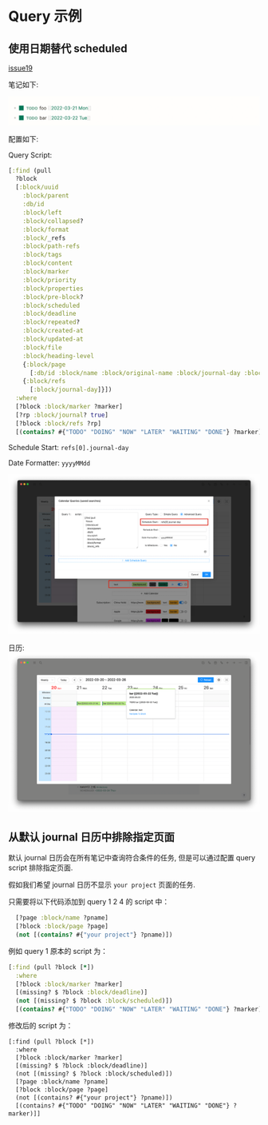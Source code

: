 # Query 示例

## 使用日期替代 scheduled

[issue19](https://github.com/haydenull/logseq-plugin-agenda/issues/19)

笔记如下:

![](../../../screenshots/otherQuery1.png)

配置如下:

Query Script:
```clojure
[:find (pull
  ?block
  [:block/uuid
    :block/parent
    :db/id
    :block/left
    :block/collapsed?
    :block/format
    :block/_refs
    :block/path-refs
    :block/tags
    :block/content
    :block/marker
    :block/priority
    :block/properties
    :block/pre-block?
    :block/scheduled
    :block/deadline
    :block/repeated?
    :block/created-at
    :block/updated-at
    :block/file
    :block/heading-level
    {:block/page
      [:db/id :block/name :block/original-name :block/journal-day :block/journal?]}
    {:block/refs
      [:block/journal-day]}])
  :where
  [?block :block/marker ?marker]
  [?rp :block/journal? true]
  [?block :block/refs ?rp]
  [(contains? #{"TODO" "DOING" "NOW" "LATER" "WAITING" "DONE"} ?marker)]]
```

Schedule Start:
`refs[0].journal-day`

Date Formatter:
`yyyyMMdd`

![](../../../screenshots//otherQuery2.png)

日历:
![](../../../screenshots//otherQuery3.png)

## 从默认 journal 日历中排除指定页面

默认 journal 日历会在所有笔记中查询符合条件的任务, 但是可以通过配置 query script 排除指定页面.

假如我们希望 journal 日历不显示 `your project` 页面的任务.

只需要将以下代码添加到 query 1 2 4 的 script 中：
```clojure
  [?page :block/name ?pname]
  [?block :block/page ?page]
  (not [(contains? #{"your project"} ?pname)])
```

例如 query 1 原本的 script 为：
```clojure
[:find (pull ?block [*])
  :where
  [?block :block/marker ?marker]
  [(missing? $ ?block :block/deadline)]
  (not [(missing? $ ?block :block/scheduled)])
  [(contains? #{"TODO" "DOING" "NOW" "LATER" "WAITING" "DONE"} ?marker)]]
```

修改后的 script 为：
```clojure{6-8}
[:find (pull ?block [*])
  :where
  [?block :block/marker ?marker]
  [(missing? $ ?block :block/deadline)]
  (not [(missing? $ ?block :block/scheduled)])
  [?page :block/name ?pname]
  [?block :block/page ?page]
  (not [(contains? #{"your project"} ?pname)])
  [(contains? #{"TODO" "DOING" "NOW" "LATER" "WAITING" "DONE"} ?marker)]]
```